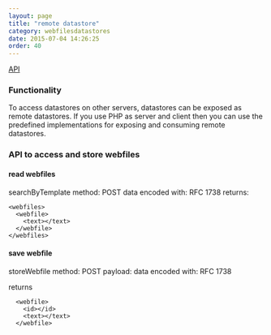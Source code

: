 ```yaml
---
layout: page
title: "remote datastore"
category: webfilesdatastores
date: 2015-07-04 14:26:25
order: 40
---
```


[API](http://sebastianmonzel.github.io/webfiles-framework-php-api/class-webfilesframework.core.datastore.types.remote.MRemoteDatastore.html)

### Functionality

To access datastores on other servers, datastores can be exposed as remote datastores. If you use PHP as server and client then you can use the predefined implementations for exposing and consuming remote datastores.

### API to access and store webfiles

#### read webfiles
searchByTemplate
method: POST
data encoded with: RFC 1738
returns:
````
<webfiles>
  <webfile>
    <text></text>
  </webfile>
</webfiles>
````

#### save webfile
storeWebfile
method: POST
payload:
data encoded with: RFC 1738

returns
````
  <webfile>
    <id></id>
    <text></text>
  </webfile>
````
